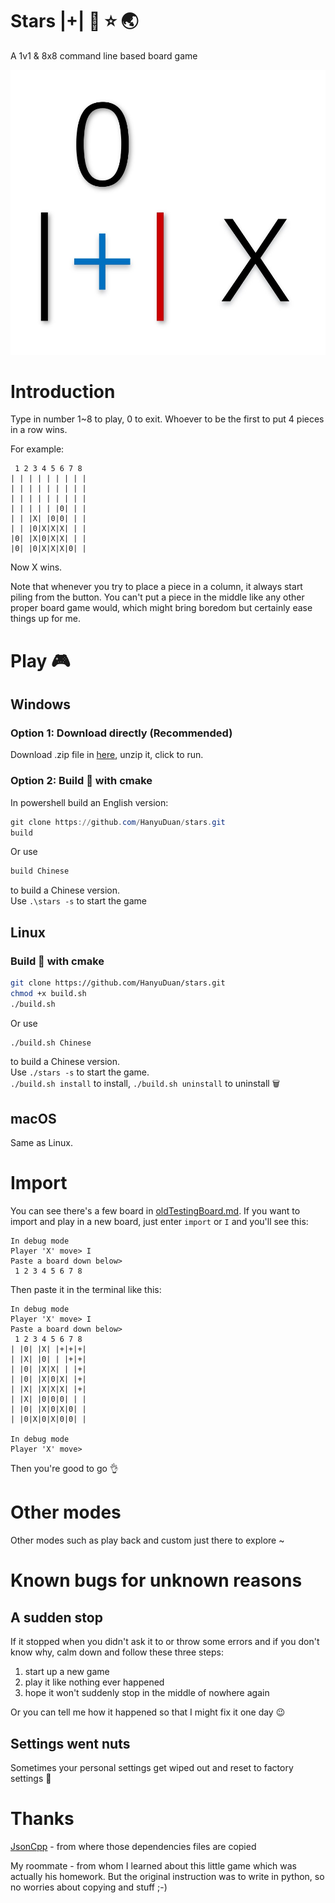 # Stars |+| &#x1f320; &#x2b50; &#x1f30f;
A 1v1 & 8x8 command line based board game

![tag](./icon/tag.png)

# Introduction
Type in number 1~8 to play, 0 to exit. Whoever to be the first to put 4 pieces in a row wins.

For example:
```
 1 2 3 4 5 6 7 8
| | | | | | | | |
| | | | | | | | |
| | | | | | | | |
| | | | | |0| | |
| | |X| |0|0| | |
| | |0|X|X|X| | |
|0| |X|0|X|X| | |
|0| |0|X|X|X|0| |
```
Now X wins.

Note that whenever you try to place a piece in a column, it always start piling from the button. You can't put a piece in the middle like any other proper board game would, which might bring boredom but certainly ease things up for me.

# Play &#x1F3AE;
## Windows
### Option 1: Download directly (Recommended)
Download .zip file in [here](https://github.com/HanyuDuan/stars/releases), unzip it, click to run.  
### Option 2: Build &#x1F528; with cmake  
In powershell build an English version:
```powershell
git clone https://github.com/HanyuDuan/stars.git
build
```
Or use 
```powershell
build Chinese
```
to build a Chinese version.  
Use `.\stars -s` to start the game  

## Linux
### Build &#x1F528; with cmake
```sh
git clone https://github.com/HanyuDuan/stars.git
chmod +x build.sh
./build.sh
```
Or use 
```sh
./build.sh Chinese
```
to build a Chinese version.  
Use `./stars -s` to start the game.  
`./build.sh install` to install, `./build.sh uninstall` to uninstall &#x1f5d1;  

## macOS
Same as Linux.  

# Import
You can see there's a few board in [oldTestingBoard.md](./oldTestingBoard.md). If you want to import and play in a new board, just enter `import` or `I` and you'll see this:  
```
In debug mode
Player 'X' move> I
Paste a board down below>
 1 2 3 4 5 6 7 8
```
Then paste it in the terminal like this:  
```
In debug mode
Player 'X' move> I
Paste a board down below>
 1 2 3 4 5 6 7 8
| |0| |X| |+|+|+|
| |X| |0| | |+|+|
| |0| |X|X| | |+|
| |0| |X|0|X| |+|
| |X| |X|X|X| |+|
| |X| |0|0|0| | |
| |0| |X|0|X|0| |
| |0|X|0|X|0|0| |

In debug mode
Player 'X' move>
```
Then you're good to go &#128076;  

# Other modes
Other modes such as play back and custom just there to explore \~

# Known bugs for unknown reasons
## A sudden stop
If it stopped when you didn't ask it to or throw some errors and if you don't know why, calm down and follow these three steps:  
1. start up a new game
2. play it like nothing ever happened
3. hope it won't suddenly stop in the middle of nowhere again  

Or you can tell me how it happened so that I might fix it one day &#x1F609;  

## Settings went nuts
Sometimes your personal settings get wiped out and reset to factory settings &#129300;  

# Thanks
[JsonCpp](https://github.com/open-source-parsers/jsoncpp) - from where those dependencies files are copied  

My roommate - from whom I learned about this little game which was actually his homework. But the original instruction was to write in python, so no worries about copying and stuff ;-)

